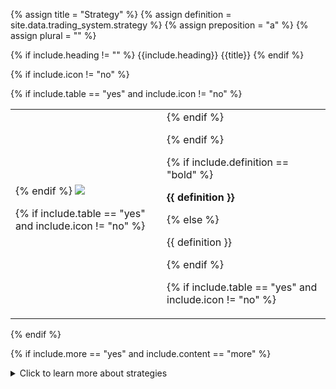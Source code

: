 <!-- TITLE AND DEFINITION starts -->

{% assign title = "Strategy" %}
{% assign definition = site.data.trading_system.strategy %}
{% assign preposition = "a" %}
{% assign plural = "" %}

<!--------------------------------------------- TITLE AND DEFINITION ends -->

{% if include.heading != "" %}
{{include.heading}} {{title}}
{% endif %}

{% if include.icon != "no" %} 

{% if include.table == "yes" and include.icon != "no" %}
<table class="definitionTable"><tr><td>
{% endif %}

<img src='images/icons/{{include.icon}}{{ title | downcase | replace: " ", "-" }}.png' />

{% if include.table == "yes" and include.icon != "no" %}
</td><td>
{% endif %}

{% endif %}

{% if include.definition == "bold" %}

<strong>{{ definition }}</strong>

{% else %}

{{ definition }}

{% endif %}

{% if include.table == "yes" and include.icon != "no" %}
</td></tr></table>
{% endif %}

{% if include.more == "yes" and include.content == "more" %}
<details><summary class="nobr">Click to learn more about strategies
</summary>
{% endif %}

{% if include.content != "no" %}

<!--------------------------------------------- CONTENT starts -->

The definition of a strategy may be analyzed in three sections:

{% include callout.html type="primary" content="<strong>A strategy is a set of actions occurring in stages</strong>" %}

Strategies are defined in the following steps:

* <a href="suite-trading-system-hierarchy.html#trigger-stage" data-toggle="tooltip" data-original-title="{{site.data.trading_system.trigger_stage}}">Trigger Stage</a>
* <a href="suite-trading-system-hierarchy.html#open-stage" data-toggle="tooltip" data-original-title="{{site.data.trading_system.open_stage}}">Open Stage</a>
* <a href="suite-trading-system-hierarchy.html#manage-stage" data-toggle="tooltip" data-original-title="{{site.data.trading_system.manage_stage}}">Manage Stage</a>
* <a href="suite-trading-system-hierarchy.html#close-stage" data-toggle="tooltip" data-original-title="{{site.data.trading_system.close_stage}}">Close Stage</a>

These stages are played in a sequence: once a strategy is *triggered* it looks to *open* a position; once a position is open, it is time to *manage* it as the trade develops; and once a stop or take profit target is hit, it is time to *close* the position.

{% include callout.html type="primary" content="<strong>designed to achieve a specific goal within a broader plan</strong>" %}

Your investment plan or trading carrer may have any number of goals (*e.g.: accumulating bitcoin, diversifying on a basket of coins, annual profit targets, etc.*). If you attempt to achieve two different goals with a single strategy, you may run into problems. It may be doable, but the strategy would certainly be more complex. In any case, the logical thing to do is to analyze each goal separately so that you can design at least one clear, straightforward strategy for each goal.

{% include callout.html type="primary" content="<strong>via executing trades</strong>" %}

The definition of strategy points to the concept of *a trade*. A trade is a process that exchanges the base asset for the quoted asset and that—after some time, as the trade develops and targets are hit—exchanges back the quoted asset for the base asset. The first and foremost rule of a trade is to preserve capital and its main goal is to increase it.

<!--------------------------------------------- CONTENT ends -->

{% endif %}

{% if include.more == "yes" and include.content != "more" %}
<details><summary class="nobr">Click to learn more about strategies
</summary>
{% endif %}

{% if include.adding != "" %}

{{include.adding}} Adding {{preposition}} {{title}} Node

<!--------------------------------------------- ADDING starts -->

To add a strategy, select *Add Strategy* on the trading system node menu. The strategy node is created along with the rest of the basic structure of nodes required to define each of the strategy stages and their events.

{% include tip.html content="You may work with as many strategies as you wish. " %}

{% include important.html content="Strategies within the same trading system work in the same market, have the same base asset, and &mdash;most importantly&mdash;share the same capital. This means that only one strategy in the trading system may be triggered at any one point and that no other strategy in the trading system may be triggered until the first one is triggered off. If you wish to have more than one strategy trading at the same time, then those strategies must be put in separate trading systems. " %}

<!-- ADDING ends -->

{% endif %}

{% if include.configuring != "" %}

{{include.configuring}} Configuring the {{title}}

<!-- CONFIGURING starts -->

XXXXXXXXXXXXXXXXXXXXXXXXXXXXXXXXXXXXXXXXXXXXXXXXXXXXXX

<!--------------------------------------------- CONFIGURING ends -->

{% endif %}

{% if include.starting != "" %}

{{include.starting}} Starting {{preposition}} {{title}}

<!--------------------------------------------- STARTING starts -->

XXXXXXXXXXXXXXXXXXXXXXXXXXXXXXXXXXXXXXXXXXXXXXXXXXXXXX

<!--------------------------------------------- STARTING ends -->

{% endif %}

{% if include.more == "yes" %}
</details>
{% endif %}